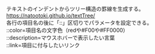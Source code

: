 テキストのインデントからツリー構造の罫線を生成する。  
https://natootoki.github.io/textTree/  
各行の項目名の後に「::」区切りでパラメータを設定できる。  
::color=項目名の文字色（redや#F00や#FF0000）  
::description=マウスホバーで表示したい言葉  
::link=項目に付与したいリンク
